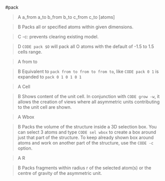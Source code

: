 #pack

>A a_from a_to b_from b_to c_from c_to [atoms]

>B Packs all or specified atoms within given dimensions.

>C -c: prevents clearing existing model.

>D `CODE pack $O` will pack all O atoms with the default of -1.5 to 1.5 cells range.

>A from to

>B Equivalent to `pack from to from to from to`, like `CODE pack 0 1` is expanded to `pack 0 1 0 1 0 1`

>A Cell

>B Shows content of the unit cell. In conjunction with `CODE grow -w`, it allows the creation of views where all asymmetric units contributing to the unit cell are shown.

>A Wbox

>B Packs the volume of the structure inside a 3D selection box. You can select 3 atoms and type `CODE sel wbox` to create a box around just that part of the structure. To keep already shown box around atoms and work on another part of the structure, use the `CODE -c` option.

>A R

>B Packs fragments within radius r of the selected atom(s) or the centre of gravity of the asymmetric unit.
